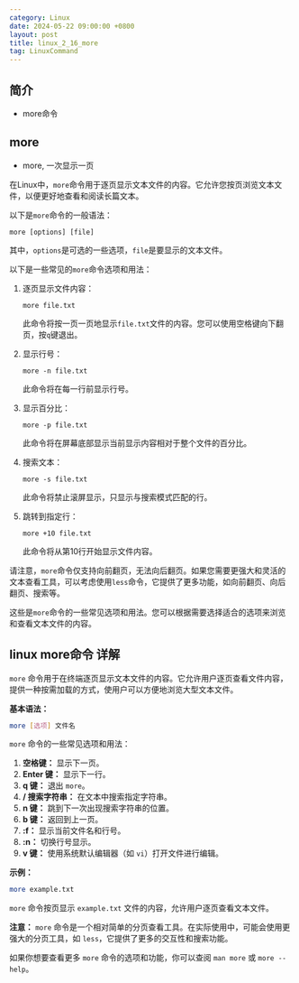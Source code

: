 ```yaml
---
category: Linux
date: 2024-05-22 09:00:00 +0800
layout: post
title: linux_2_16_more
tag: LinuxCommand
---
```

## 简介

+ more命令

## more

+ more, 一次显示一页

在Linux中，`more`命令用于逐页显示文本文件的内容。它允许您按页浏览文本文件，以便更好地查看和阅读长篇文本。

以下是`more`命令的一般语法：

```
more [options] [file]
```

其中，`options`是可选的一些选项，`file`是要显示的文本文件。

以下是一些常见的`more`命令选项和用法：

1. 逐页显示文件内容：
   ```
   more file.txt
   ```

   此命令将按一页一页地显示`file.txt`文件的内容。您可以使用空格键向下翻页，按`q`键退出。

2. 显示行号：
   ```
   more -n file.txt
   ```

   此命令将在每一行前显示行号。

3. 显示百分比：
   ```
   more -p file.txt
   ```

   此命令将在屏幕底部显示当前显示内容相对于整个文件的百分比。

4. 搜索文本：
   ```
   more -s file.txt
   ```

   此命令将禁止滚屏显示，只显示与搜索模式匹配的行。

5. 跳转到指定行：
   ```
   more +10 file.txt
   ```

   此命令将从第10行开始显示文件内容。

请注意，`more`命令仅支持向前翻页，无法向后翻页。如果您需要更强大和灵活的文本查看工具，可以考虑使用`less`命令，它提供了更多功能，如向前翻页、向后翻页、搜索等。

这些是`more`命令的一些常见选项和用法。您可以根据需要选择适合的选项来浏览和查看文本文件的内容。


## linux more命令 详解

`more` 命令用于在终端逐页显示文本文件的内容。它允许用户逐页查看文件内容，提供一种按需加载的方式，使用户可以方便地浏览大型文本文件。

**基本语法：**
```bash
more [选项] 文件名
```

`more` 命令的一些常见选项和用法：

1. **空格键：** 显示下一页。
2. **Enter 键：** 显示下一行。
3. **q 键：** 退出 `more`。
4. **/ 搜索字符串：** 在文本中搜索指定字符串。
5. **n 键：** 跳到下一次出现搜索字符串的位置。
6. **b 键：** 返回到上一页。
7. **:f：** 显示当前文件名和行号。
8. **:n：** 切换行号显示。
9. **v 键：** 使用系统默认编辑器（如 `vi`）打开文件进行编辑。

**示例：**
```bash
more example.txt
```

`more` 命令按页显示 `example.txt` 文件的内容，允许用户逐页查看文本文件。

**注意：** `more` 命令是一个相对简单的分页查看工具。在实际使用中，可能会使用更强大的分页工具，如 `less`，它提供了更多的交互性和搜索功能。

如果你想要查看更多 `more` 命令的选项和功能，你可以查阅 `man more` 或 `more --help`。